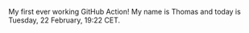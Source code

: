 My first ever working GitHub Action!
My name is Thomas and today is Tuesday, 22 February, 19:22 CET. 
